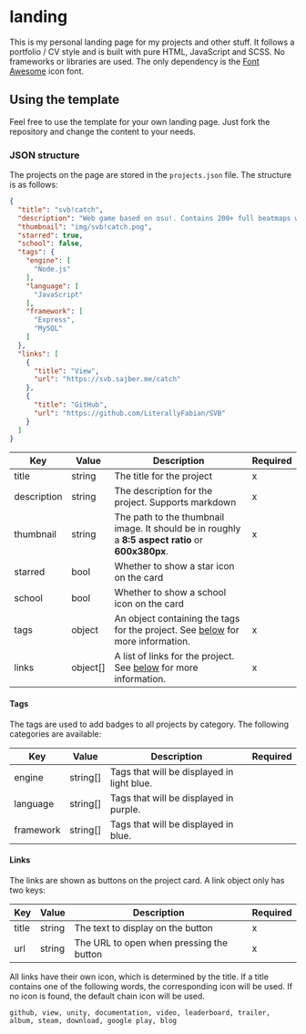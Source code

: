 # landing

This is my personal landing page for my projects and other stuff. It follows a portfolio / CV style and is built with pure HTML, JavaScript and SCSS. No frameworks or libraries are used. The only dependency is the [Font Awesome](https://fontawesome.com/) icon font.

## Using the template

Feel free to use the template for your own landing page. Just fork the repository and change the content to your needs.

### JSON structure

The projects on the page are stored in the `projects.json` file. The structure is as follows:

```json
{
  "title": "svb!catch",
  "description": "Web game based on osu!. Contains 200+ full beatmaps with music, 8 mods, online profiles and a custom difficulty system.",
  "thumbnail": "img/svb!catch.png",
  "starred": true,
  "school": false,
  "tags": {
    "engine": [
      "Node.js"
    ],
    "language": [
      "JavaScript"
    ],
    "framework": [
      "Express",
      "MySQL"
    ]
  },
  "links": [
    {
      "title": "View",
      "url": "https://svb.sajber.me/catch"
    },
    {
      "title": "GitHub",
      "url": "https://github.com/LiterallyFabian/SVB"
    }
  ]
}
```

| Key         | Value    | Description                                                                                       | Required |
|-------------|----------|---------------------------------------------------------------------------------------------------|----------|
| title       | string   | The title for the project                                                                         | x        |
| description | string   | The description for the project. Supports markdown                                                | x        |
| thumbnail   | string   | The path to the thumbnail image. It should be in roughly a **8:5 aspect ratio** or **600x380px**. | x        |
| starred     | bool     | Whether to show a star icon on the card                                                           |          |
| school      | bool     | Whether to show a school icon on the card                                                         |          |
| tags        | object   | An object containing the tags for the project. See [below](#tags) for more information.           | x        |
| links       | object[] | A list of links for the project. See [below](#links) for more information.                        | x        |

#### Tags

The tags are used to add badges to all projects by category. The following categories are available:

| Key       | Value    | Description                                | Required |
|-----------|----------|--------------------------------------------|----------|
| engine    | string[] | Tags that will be displayed in light blue. |          |
| language  | string[] | Tags that will be displayed in purple.     |          |
| framework | string[] | Tags that will be displayed in blue.       |          |

#### Links

The links are shown as buttons on the project card. A link object only has two keys:

| Key   | Value  | Description                              | Required |
|-------|--------|------------------------------------------|----------|
| title | string | The text to display on the button        | x        |
| url   | string | The URL to open when pressing the button | x        |

All links have their own icon, which is determined by the title. If a title contains one of the following words, the corresponding icon will be used. If no icon is found, the default chain icon will be used. 

`github, view, unity, documentation, video, leaderboard, trailer, album, steam, download, google play, blog`
